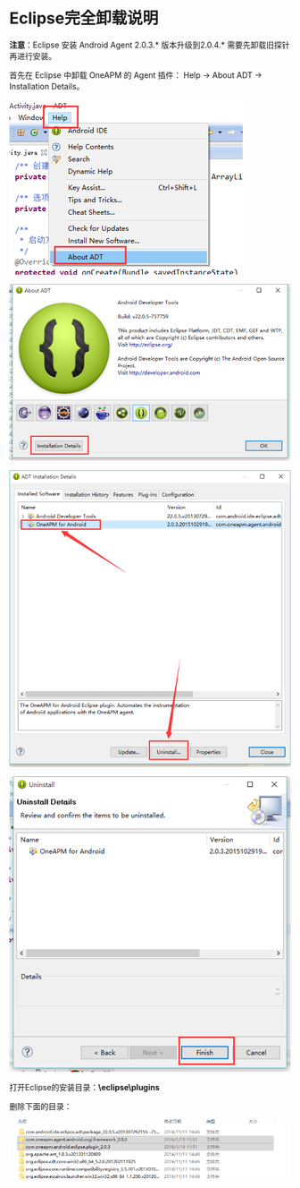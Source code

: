 # Eclipse完全卸载说明

**注意**：Eclipse 安装 Android Agent 2.0.3.\* 版本升级到2.0.4.\*  需要先卸载旧探针再进行安装。

首先在 Eclipse 中卸载 OneAPM 的 Agent 插件： Help -> About ADT -> Installation Details。

![eclipse](eclipse1.png)

![eclipse](eclipse2.png)

![eclipse](eclipse3.png)

![eclipse](eclipse4.png)

打开Eclipse的安装目录：**\eclipse\plugins**

删除下面的目录：

![eclipse](eclipse5.png)
